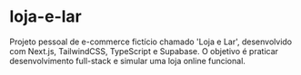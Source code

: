 # loja-e-lar
Projeto pessoal de e-commerce fictício chamado 'Loja e Lar', desenvolvido com Next.js, TailwindCSS, TypeScript e Supabase. O objetivo é praticar desenvolvimento full-stack e simular uma loja online funcional.
